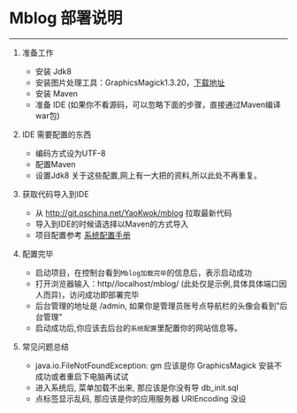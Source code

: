 ﻿# Mblog 部署说明
---
1. 准备工作
   - 安装 Jdk8
   - 安装图片处理工具：GraphicsMagick1.3.20，[下载地址][1]
   - 安装 Maven
   - 准备 IDE (如果你不看源码，可以忽略下面的步骤，直接通过Maven编译war包)

2. IDE 需要配置的东西
   - 编码方式设为UTF-8
   - 配置Maven
   - 设置Jdk8
   关于这些配置,网上有一大把的资料,所以此处不再重复。
   
3. 获取代码导入到IDE
   - 从 http://git.oschina.net/YaoKwok/mblog 拉取最新代码
   - 导入到IDE的时候请选择以Maven的方式导入
   - 项目配置参考 [系统配置手册][2]
   
4. 配置完毕
   - 启动项目，在控制台看到`Mblog加载完毕`的信息后，表示启动成功
   - 打开浏览器输入：http//localhost/mblog/ (此处仅是示例,具体具体端口因人而异)，访问成功即部署完毕
   - 后台管理的地址是 /admin, 如果你是管理员账号点导航栏的头像会看到"后台管理"
   - 启动成功后,你应该去后台的`系统配置`里配置你的网站信息等。
   
5. 常见问题总结
   - java.io.FileNotFoundException: gm 应该是你 GraphicsMagick 安装不成功或者重启下电脑再试试
   - 进入系统后, 菜单加载不出来, 那应该是你没有导 db_init.sql
   - 点标签显示乱码, 那应该是你的应用服务器 URIEncoding 没设


  [1]: http://www.graphicsmagick.org/download.html
  [2]: https://www.zybuluo.com/langhsu/note/165905
